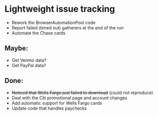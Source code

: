 # Lightweight issue tracking

- Rework the BrowserAutomationPool code
- Report failed (timed out) gatherers at the end of the run
- Automate the Chase cards

## Maybe:

- Get Venmo data?
- Get PayPal data?

## Done:

- ~~Noticed that Wells Fargo just failed to download~~ (could not reproduce)
- Deal with the Citi promotional page and account changes
- Add automatic support for Wells Fargo cards
- Update code that handles paychecks
